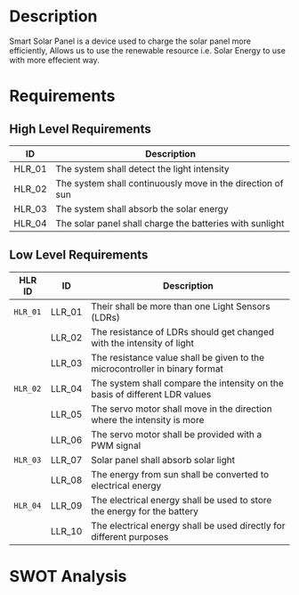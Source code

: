 # Description
Smart Solar Panel is a device used to charge the solar panel more efficiently, Allows us to use the renewable resource i.e. Solar Energy to use with more effecient way.

# Requirements
## High Level Requirements
| ID | Description |
|------|-----------|
| HLR_01 | The system shall detect the light intensity |
| HLR_02 | The system shall continuously move in the direction of sun |
| HLR_03 | The system shall absorb the solar energy |
| HLR_04 | The solar panel shall charge the batteries with sunlight |

## Low Level Requirements
| HLR ID | ID | Description |
|----|--------|-------------|
| `HLR_01` | LLR_01 | Their shall be more than one Light Sensors (LDRs) |
|        | LLR_02 | The resistance of LDRs should get changed with the intensity of light |
|        | LLR_03 | The resistance value shall be given to the microcontroller in binary format |
| `HLR_02` | LLR_04 | The system shall compare the intensity on the basis of different LDR values |
|        | LLR_05 | The servo motor shall move in the direction where the intensity is more |
|        | LLR_06 | The servo motor shall be provided with a PWM signal |
| `HLR_03` | LLR_07 | Solar panel shall absorb solar light |
|        | LLR_08 | The energy from sun shall be converted to electrical energy |
| `HLR_04` | LLR_09 | The electrical energy shall be used to store the energy for the battery |
|        | LLR_10 | The electrical energy shall be used directly for different purposes |

# SWOT Analysis
